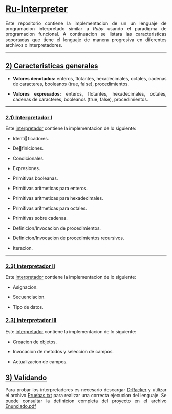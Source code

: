 <div align="justify">

<h1><u> Ru-Interpreter</u></h1>

Este repositorio contiene la implementacion de un un lenguaje de programacion interpretado similar a *Ruby* usando el paradigma de programacion funcional. A continuacion se listara las caracteristicas soportadas que tiene el lenguaje de manera progresiva en diferentes archivos o interpretadores.

---

<h2><u> 2) Caracteristicas generales</u></h2>

- **Valores denotados:** enteros, flotantes, hexadecimales, octales, cadenas de caracteres, booleanos (true, false), procedimientos.
  
- **Valores expresados:** enteros, flotantes, hexadecimales, octales, cadenas de caracteres, booleanos (true, false), procedimientos.



---
<h3><u> 2.1) Interpretador I</u></h3>

Este [interpretador](./Interpretador%20#1.rkt) contiene la implementacion de lo siguiente:


- Identificadores.
  
- Definiciones.
  
- Condicionales.
  
- Expresiones.
  
- Primitivas booleanas.
  
- Primitivas aritmeticas para enteros.
  
- Primitivas aritmeticas para hexadecimales.
  
- Primitivas aritmeticas para octales.

- Primitivas sobre cadenas.
  
- Definicion/Invocacion de procedimientos.
  
- Definicion/Invocacion de procedimientos recursivos.
  
- Iteracion.
  
  
---
<h3><u> 2.3) Interpretador II</u></h3>

Este [interpretador](./Interpretador%20#2.rkt) contiene la implementacion de lo siguiente:

- Asignacion.
  
- Secuenciacion.
  
- Tipo de datos.
  

<h3><u> 2.3) Interpretador III</u></h3>

Este [interpretador](./Interpretador%20#2.rkt) contiene la implementacion de lo siguiente:


- Creacion de objetos.

- Invocacion de metodos y seleccion de campos.
  
- Actualizacion de campos.
  
<h2><u> 3) Validando</u></h2>

Para probar los interpretadores es necesario descargar [DrRacker](https://download.racket-lang.org/) y utilizar el archivo [Pruebas.txt](./doc/Pruebas.txt) para realizar una correcta ejecucion del lenguaje. Se puede consultar la definicion completa del proyecto en el archivo [Enunciado.pdf](./doc/Enunciado.pdf)
</div>